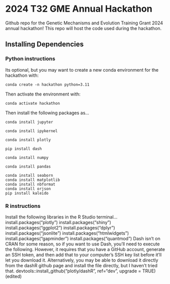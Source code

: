 # 2024 T32 GME Annual Hackathon

Github repo for the Genetic Mechanisms and Evolution Training Grant 2024 annual hackathon! This repo will host the code used during the hackathon.

## Installing Dependencies

### Python instructions

Its optional, but you may want to create a new conda environment for the hackathon with:

```
conda create -n hackathon python=3.11
```

Then activate the environment with:

```
conda activate hackathon
```

Then install the following packages as…

```
conda install jupyter

conda install ipykernel

conda install plotly

pip install dash

conda install numpy

conda install pandas

conda install seaborn
conda install matplotlib
conda install nbformat
conda install orjson
pip install kaleido
```

### R instructions
Install the following libraries in the R Studio terminal…
install.packages(“plotly”)
install.packages(“shiny”)
install.packages(“ggplot2”)
install.packages(“dplyr”)
install.packages(“jsonlite”)
install.packages(“htmlwidgets”)
install.packages(“gapminder”)
install.packages(“quantmod”)
Dash isn’t on CRAN for some reason, so if you want to use Dash, you’ll need to execute the following. However, it requires that you have a GitHub account, generate an SSH token, and then add that to your computer’s SSH key list before it’ll let you download it. Alternatively, you may be able to download it directly from the dashR github page and install the file directly, but I haven’t tried that.
devtools::install_github(“plotly/dashR”, ref=“dev”, upgrade = TRUE) (edited) 



